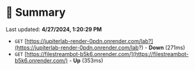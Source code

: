 # 📖 Summary
Last updated: **4/27/2024, 1:20:29 PM**

- `GET` [https://jupiterlab-render-0pdn.onrender.com/lab?](https://jupiterlab-render-0pdn.onrender.com/lab?) - **Down** (271ms)
- `GET` [https://filestreambot-b5k6.onrender.com/](https://filestreambot-b5k6.onrender.com/) - **Up** (353ms)
